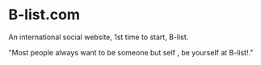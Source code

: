# B-list.com
An international social website,
1st time to start, B-list.

"Most people always want to be someone but self , be yourself at B-list!."
